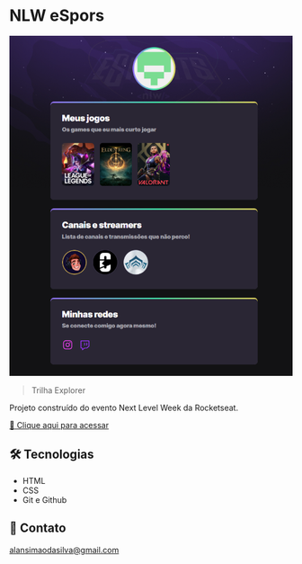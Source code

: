 # NLW eSpors

![preview](./.github/preview.png)

> Trilha Explorer

Projeto construído do evento Next Level Week da Rocketseat.

[🔗 Clique aqui para acessar](https://alansimao.github.io/NLW-eSports)

## 🛠 Tecnologias

- HTML
- CSS
- Git e Github

## 📩 Contato

alansimaodasilva@gmail.com
